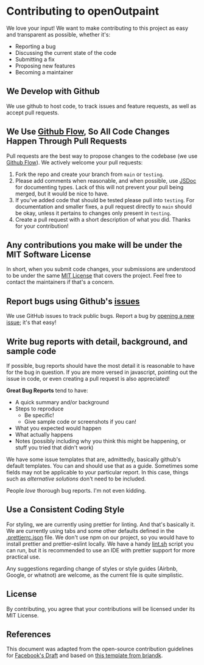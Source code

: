 # Contributing to openOutpaint

We love your input! We want to make contributing to this project as easy and transparent as possible, whether it's:

- Reporting a bug
- Discussing the current state of the code
- Submitting a fix
- Proposing new features
- Becoming a maintainer

## We Develop with Github

We use github to host code, to track issues and feature requests, as well as accept pull requests.

## We Use [Github Flow](https://guides.github.com/introduction/flow/index.html), So All Code Changes Happen Through Pull Requests

Pull requests are the best way to propose changes to the codebase (we use [Github Flow](https://guides.github.com/introduction/flow/index.html)). We actively welcome your pull requests:

1. Fork the repo and create your branch from `main` or `testing`.
2. Please add comments when reasonable, and when possible, use [JSDoc](https://jsdoc.app/) for documenting types. Lack of this will not prevent your pull being merged, but it would be nice to have.
3. If you've added code that should be tested please pull into `testing`. For documentation and smaller fixes, a pull request directly to `main` should be okay, unless it pertains to changes only present in `testing`.
4. Create a pull request with a short description of what you did. Thanks for your contribution!

## Any contributions you make will be under the MIT Software License

In short, when you submit code changes, your submissions are understood to be under the same [MIT License](http://choosealicense.com/licenses/mit/) that covers the project. Feel free to contact the maintainers if that's a concern.

## Report bugs using Github's [issues](https://github.com/zero01101/openOutpaint/issues)

We use GitHub issues to track public bugs. Report a bug by [opening a new issue](https://github.com/zero01101/openOutpaint/issues); it's that easy!

## Write bug reports with detail, background, and sample code

If possible, bug reports should have the most detail it is reasonable to have for the bug in question. If you are more versed in javascript, pointing out the issue in code, or even creating a pull request is also appreciated!

**Great Bug Reports** tend to have:

- A quick summary and/or background
- Steps to reproduce
  - Be specific!
  - Give sample code or screenshots if you can!
- What you expected would happen
- What actually happens
- Notes (possibly including why you think this might be happening, or stuff you tried that didn't work)

We have some issue templates that are, admittedly, basically github's default templates. You can and should use that as a guide. Sometimes some fields may not be applicable to your particular report. In this case, things such as _alternative solutions_ don't need to be included.

People _love_ thorough bug reports. I'm not even kidding.

## Use a Consistent Coding Style

For styling, we are currently using prettier for linting. And that's basically it. We are currently using tabs and some other defaults defined in the [.prettierrc.json](https://github.com/zero01101/openOutpaint/blob/main/.prettierrc.json) file. We don't use npm on our project, so you would have to install prettier and prettier-eslint locally. We have a handy [lint.sh](https://github.com/zero01101/openOutpaint/blob/main/lint.sh) script you can run, but it is recommended to use an IDE with prettier support for more practical use.

Any suggestions regarding change of styles or style guides (Airbnb, Google, or whatnot) are welcome, as the current file is quite simplistic.

## License

By contributing, you agree that your contributions will be licensed under its MIT License.

## References

This document was adapted from the open-source contribution guidelines for [Facebook's Draft](https://github.com/facebook/draft-js/blob/a9316a723f9e918afde44dea68b5f9f39b7d9b00/CONTRIBUTING.md) and based on [this template from briandk](https://gist.github.com/briandk/3d2e8b3ec8daf5a27a62).

